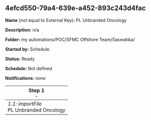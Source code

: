 ## 4efcd550-79a4-639e-a452-893c243d4fac

**Name** (not equal to External Key)**:** PL Unbranded Oncology

**Description:** n/a

**Folder:** my automations/POC/SFMC Offshore Team/Saswatika/

**Started by:** Schedule

**Status:** Ready

**Schedule:** Not defined

**Notifications:** _none_


| Step 1<br>_<small>-</small>_ |
| --- |
| _1.1: importFile_<br>PL Unbranded Oncology |
